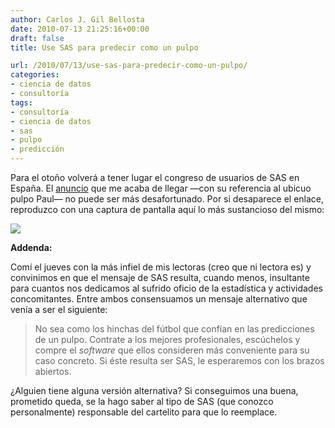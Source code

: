 ```yaml
---
author: Carlos J. Gil Bellosta
date: 2010-07-13 21:25:16+00:00
draft: false
title: Use SAS para predecir como un pulpo

url: /2010/07/13/use-sas-para-predecir-como-un-pulpo/
categories:
- ciencia de datos
- consultoría
tags:
- consultoría
- ciencia de datos
- sas
- pulpo
- predicción
---
```


Para el otoño volverá a tener lugar el congreso de usuarios de SAS en España. El [anuncio](http://www.sas.com/mailings/camp2007/c20921.html) que me acaba de llegar —con su referencia al ubicuo pulpo Paul— no puede ser más desafortunado. Por si desaparece el enlace, reproduzco con una captura de pantalla aquí lo más sustancioso del mismo:

[![](/wp-uploads/2010/07/sas_pulpo_paul.png#center)
](/wp-uploads/2010/07/sas_pulpo_paul.png#center)

**Addenda:**

Comí el jueves con la más infiel de mis lectoras (creo que ni lectora es) y convinimos en que el mensaje de SAS resulta, cuando menos, insultante para cuantos nos dedicamos al sufrido oficio de la estadística y actividades concomitantes. Entre ambos consensuamos un mensaje alternativo que venía a ser el siguiente:


>No sea como los hinchas del fútbol que confían en las predicciones de un pulpo. Contrate a los mejores profesionales, escúchelos y compre el _software_ que ellos consideren más conveniente para su caso concreto. Si éste resulta ser SAS, le esperaremos con los brazos abiertos.


¿Alguien tiene alguna versión alternativa? Si conseguimos una buena, prometido queda, se la hago saber al tipo de SAS (que conozco personalmente) responsable del cartelito para que lo reemplace.
